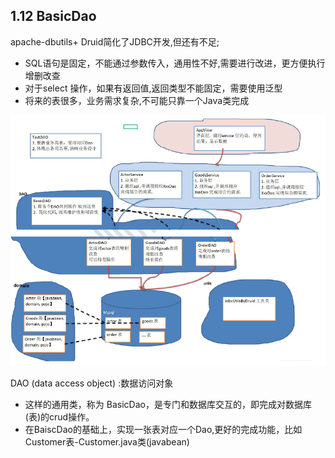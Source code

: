 ## 1.12 BasicDao

apache-dbutils+ Druid简化了JDBC开发,但还有不足;

- SQL语句是固定，不能通过参数传入，通用性不好,需要进行改进，更方便执行增删改查
- 对于select 操作，如果有返回值,返回类型不能固定，需要使用泛型
- 将来的表很多，业务需求复杂,不可能只靠一个Java类完成

![](1.png)

DAO (data access object) :数据访问对象

- 这样的通用类，称为 BasicDao，是专门和数据库交互的，即完成对数据库(表)的crud操作。
- 在BaiscDao的基础上，实现一张表对应一个Dao,更好的完成功能，比如 Customer表-Customer.java类(javabean)
